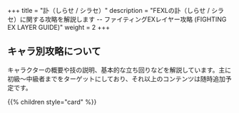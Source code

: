 +++
title = "訃（しらせ / シラセ）"
description = "FEXLの訃（しらせ / シラセ）に関する攻略を解説します -- ファイティングEXレイヤー攻略 (FIGHTING EX LAYER GUIDE)"
weight = 2
+++

## キャラ別攻略について

キャラクターの概要や技の説明、基本的な立ち回りなどを解説しています。主に初級～中級者までをターゲットにしており、それ以上のコンテンツは随時追加予定です。

{{% children style="card" %}}
